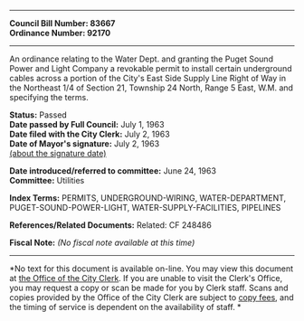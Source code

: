 * * * * *  
  
**Council Bill Number: [](#h0)[](#h2)83667**   
**Ordinance Number: 92170**  
  
* * * * *  
  
An ordinance relating to the Water Dept. and granting the Puget Sound Power and Light Company a revokable permit to install certain underground cables across a portion of the City's East Side Supply Line Right of Way in the Northeast 1/4 of Section 21, Township 24 North, Range 5 East, W.M. and specifying the terms.  
  
**Status:** Passed   
**Date passed by Full Council:** July 1, 1963   
**Date filed with the City Clerk:** July 2, 1963   
**Date of Mayor's signature:** July 2, 1963   
[(about the signature date)](/~public/approvaldate.htm)   
  
  
**Date introduced/referred to committee:** June 24, 1963   
**Committee:** Utilities   
  
**Index Terms:** PERMITS, UNDERGROUND-WIRING, WATER-DEPARTMENT, PUGET-SOUND-POWER-LIGHT, WATER-SUPPLY-FACILITIES, PIPELINES  
  
**References/Related Documents:** Related: CF 248486  
  
**Fiscal Note:** *(No fiscal note available at this time)*  
  
* * * * *  
  
*No text for this document is available on-line. You may view this document at [the Office of the City Clerk](http://www.seattle.gov/leg/clerk/contactUs.htm). If you are unable to visit the Clerk's Office, you may request a copy or scan be made for you by Clerk staff. Scans and copies provided by the Office of the City Clerk are subject to [copy fees](http://clerk.seattle.gov/~public/clerkfees.htm), and the timing of service is dependent on the availability of staff. *  
  
  
